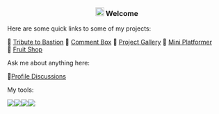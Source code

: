 ### <div align="center"><img src="https://media.giphy.com/media/hvRJCLFzcasrR4ia7z/giphy.gif" width="20px"> Welcome </div>
 Here are some quick links to some of my projects:
 
 🔭&nbsp;[Tribute to Bastion](https://kr33l.github.io/Tribute-to-Bastion/) 🔭&nbsp;[Comment Box](https://kr33l.github.io/Comment-box/) 🔭&nbsp;[Project Gallery](https://kr33l.github.io/Project-Gallery/) 🔭&nbsp;[Mini Platformer](https://kr33l.github.io/Mini-Platformer/)  🔭&nbsp;[Fruit Shop](https://kr33l.github.io/Fruit-Shop/)

 Ask me about anything here: 
 
 💬[Profile Discussions](https://github.com/Kr33L/Kr33L/discussions)
 
 My tools: 
 
 <img src="https://img.shields.io/badge/HTML5-E34F26?style=for-the-badge&logo=html5&logoColor=white" /><img src="https://img.shields.io/badge/JavaScript-323330?style=for-the-badge&logo=javascript&logoColor=F7DF1E" /><img src="https://img.shields.io/badge/CSS3-1572B6?style=for-the-badge&logo=css3&logoColor=white" /><img src="https://img.shields.io/badge/C%23-239120?style=for-the-badge&logo=c-sharp&logoColor=white" />
